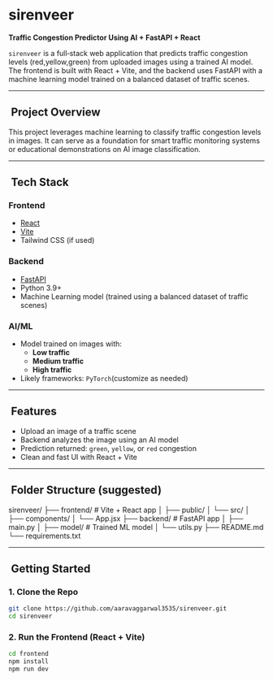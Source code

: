 # sirenveer

**Traffic Congestion Predictor Using AI + FastAPI + React**

`sirenveer` is a full‑stack web application that predicts traffic congestion levels (red,yellow,green) from uploaded images using a trained AI model. The frontend is built with React + Vite, and the backend uses FastAPI with a machine learning model trained on a balanced dataset of traffic scenes.

---

## ​ Project Overview

This project leverages machine learning to classify traffic congestion levels in images. It can serve as a foundation for smart traffic monitoring systems or educational demonstrations on AI image classification.

---

## ​ Tech Stack

### Frontend
- [React](https://reactjs.org/)
- [Vite](https://vitejs.dev/)
- Tailwind CSS (if used)

### Backend
- [FastAPI](https://fastapi.tiangolo.com/)
- Python 3.9+
- Machine Learning model (trained using a balanced dataset of traffic scenes)

### AI/ML
- Model trained on images with:
  - **Low traffic**
  - **Medium traffic**
  - **High traffic**
- Likely frameworks: `PyTorch`(customize as needed)

---

## ​ Features

- Upload an image of a traffic scene  
- Backend analyzes the image using an AI model  
- Prediction returned: `green`, `yellow`, or `red` congestion  
- Clean and fast UI with React + Vite

---

## ​ Folder Structure (suggested)
sirenveer/
├── frontend/ # Vite + React app
│ ├── public/
│ └── src/
│ ├── components/
│ └── App.jsx
├── backend/ # FastAPI app
│ ├── main.py
│ ├── model/ # Trained ML model
│ └── utils.py
├── README.md
└── requirements.txt


---

## ​​ Getting Started

### 1. Clone the Repo
```bash
git clone https://github.com/aaravaggarwal3535/sirenveer.git
cd sirenveer
```

### 2. Run the Frontend (React + Vite)

```bash
cd frontend
npm install
npm run dev
```




